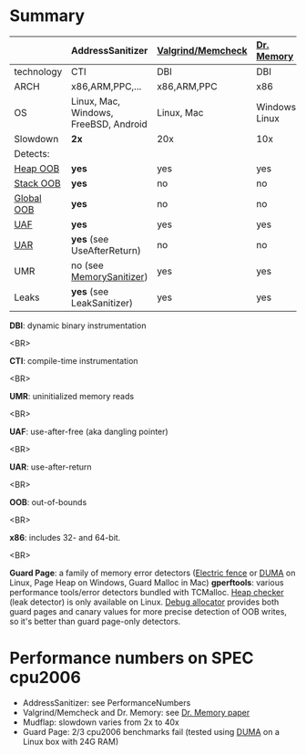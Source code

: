 # Summary #

|                                         | AddressSanitizer           | [Valgrind/Memcheck](http://valgrind.org) | [Dr. Memory](http://dynamorio.org/drmemory.html) | [Mudflap](http://gcc.gnu.org/wiki/Mudflap_Pointer_Debugging) | Guard Page  | [gperftools](https://code.google.com/p/gperftools/) |
|:----------------------------------------|:---------------------------|:-----------------------------------------|:-------------------------------------------------|:-------------------------------------------------------------|:------------|:----------------------------------------------------|
| technology                              | CTI                        | DBI                                      | DBI                                              | CTI                                                          | Library     | Library                                             |
| ARCH                                    | x86,ARM,PPC,...            | x86,ARM,PPC                              | x86                                              | all(?)                                                       | all(?)      | all(?)                                              |
| OS                                      | Linux, Mac, Windows, FreeBSD, Android| Linux, Mac                               | Windows, Linux                                   | Linux, Mac(?)                                                | All (1)     | Linux, Windows                                      |
| Slowdown                                | **2x**                       | 20x                                      | 10x                                              | 2x-40x                                                       | ?           | ?                                                   |
| Detects:                                |                            |                                          |                                                  |                                                              |             |                                                     |
| [Heap OOB](ExampleHeapOutOfBounds.md)       | **yes**                      | yes                                      | yes                                              | yes                                                          | some        | some                                                |
| [Stack OOB](ExampleStackOutOfBounds.md)     | **yes**                      | no                                       | no                                               | some                                                         | no          | no                                                  |
| [Global OOB](ExampleGlobalOutOfBounds.md)   | **yes**                      | no                                       | no                                               | ?                                                            | no          | no                                                  |
| [UAF](ExampleUseAfterFree.md)               | **yes**                      | yes                                      | yes                                              | yes                                                          | yes         | yes                                                 |
| [UAR](ExampleUseAfterReturn.md)             | **yes** (see UseAfterReturn)     | no                                       | no                                               | no                                                           | no          | no                                                  |
| UMR                                     | no (see [MemorySanitizer](https://code.google.com/p/memory-sanitizer/))                        | yes                                      | yes                                              | ?                                                            | no          | no                                                  |
| Leaks                                   | **yes** (see LeakSanitizer) | yes                                      | yes                                              | ?                                                            | no          | yes                                                 |


**DBI**: dynamic binary instrumentation 

&lt;BR&gt;


**CTI**: compile-time instrumentation 

&lt;BR&gt;


**UMR**: uninitialized memory reads 

&lt;BR&gt;


**UAF**: use-after-free (aka dangling pointer)  

&lt;BR&gt;


**UAR**: use-after-return 

&lt;BR&gt;


**OOB**: out-of-bounds  

&lt;BR&gt;


**x86**: includes 32- and 64-bit. 

&lt;BR&gt;


**Guard Page**: a family of memory error detectors ([Electric fence](http://perens.com/FreeSoftware/) or [DUMA](http://duma.sourceforge.net/) on Linux, Page Heap on Windows, Guard Malloc in Mac)
**gperftools**: various performance tools/error detectors bundled with TCMalloc. [Heap checker](http://gperftools.googlecode.com/svn/trunk/doc/heap_checker.html) (leak detector) is only available on Linux. [Debug allocator](https://code.google.com/p/gperftools/source/browse/src/debugallocation.cc) provides both guard pages and canary values for more precise detection of OOB writes, so it's better than guard page-only detectors.

# Performance numbers on SPEC cpu2006 #
  * AddressSanitizer: see PerformanceNumbers
  * Valgrind/Memcheck and Dr. Memory: see [Dr. Memory paper](http://static.googleusercontent.com/external_content/untrusted_dlcp/research.google.com/en/us/pubs/archive/37274.pdf)
  * Mudflap: slowdown varies from 2x to 40x
  * Guard Page: 2/3 cpu2006 benchmarks fail (tested using [DUMA](http://duma.sourceforge.net/) on a Linux box with 24G RAM)